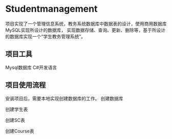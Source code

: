 # Studentmanagement
项目实现了一个管理信息系统，教务系统数据库中数据表的设计，使用商用数据库MySQL实现所设计的数据库，
实现数据存储、查询、更新、删除等，基于所设计的数据库实现一个“学生教务管理系统”。

## 项目工具
Mysql数据库
C#开发语言

## 项目使用流程
安装项目后，需要本地实现创建数据库的工作。
创建数据库
 
创建学生表
 


创建SC表


创建Course表
